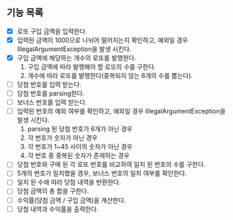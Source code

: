 ## 기능 목록

- [X]  로또 구입 금액을 입력한다.
- [X]  입력된 금액이 1000으로 나뉘어 떨어지는지 확인하고, 예외일 경우 IllegalArgumentException을 발생 시킨다.
- [X]  구입 금액에 해당하는 개수의 로또를 발행한다.
   1. 구입 금액에 따라 발행해야 할 로또의 수를 구한다.
   2. 개수에 따라 로또를 발행한다(중복되지 않는 6개의 수를 뽑는다).
- [ ]  당첨 번호를 입력 받는다.
- [ ]  당첨 번호를 parsing한다.
- [ ]  보너스 번호를 입력 받는다.
- [ ]  입력된 번호의 예외 여부를 확인하고, 예외일 경우 IllegalArgumentException을 발생 시킨다.
   1. parsing 된 당첨 번호가 6개가 아닌 경우
   2. 각 번호가 숫자가 아닌 경우
   3. 각 번호가 1~45 사이의 숫자가 아닌 경우
   4. 각 번호 중 중복된 숫자가 존재하는 경우
- [ ]  당첨 번호와 구매 된 각 로또 번호를 비교하여 일치 된 번호의 수를 구한다.
- [ ]  5개의 번호가 일치했을 경우, 보너스 번호의 일치 여부를 확인한다.
- [ ]  일치 된 수에 따라 당첨 내역을 반환한다.
- [ ]  당첨 금액의 총 합을 구한다.
- [ ]  수익률(당첨 금액 / 구입 금액)을 계산한다.
- [ ]  당첨 내역과 수익률을 출력한다.